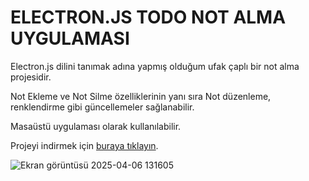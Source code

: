 # ELECTRON.JS TODO NOT ALMA UYGULAMASI 

<p> Electron.js dilini tanımak adına yapmış olduğum ufak çaplı bir not alma projesidir.</p>
<p>Not Ekleme ve Not Silme özelliklerinin yanı sıra Not düzenleme, renklendirme gibi güncellemeler sağlanabilir.</p>
<p>Masaüstü uygulaması olarak kullanılabilir.</p>


<p>Projeyi indirmek için <a href="https://drive.google.com/file/d/1xItOaYw5fptct57qzNenz9JxWC-jL4Fh/view?usp=sharing" target="_blank">buraya tıklayın</a>.</p>


![Ekran görüntüsü 2025-04-06 131605](https://github.com/user-attachments/assets/5085dc11-4e72-47ff-848e-e4fa283a2bf5)
